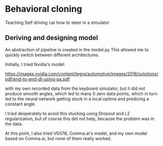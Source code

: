 # Behavioral cloning
Teaching Self driving car how to steer in a simulator

## Deriving and designing model

An abstraction of pipeline is created in the model.py
This allowed me to quickly switch between different architectures.

Initially, I tried Nvidia's model:

https://images.nvidia.com/content/tegra/automotive/images/2016/solutions/pdf/end-to-end-dl-using-px.pdf

with my own recorded data from the keyboard simulator, but it did not produce 
smooth angles, which led to many 0 zero data points, which in turn led to
the neural network getting stuck in a local optima and predicing a constant angle.

I tried desperately to avoid this stucking using Dropout and L2 regularization, but 
of course this did not help, because the problem was in the data.

At this point, I also tried VGG16, Comma.ai's model, and my own model based on Comma.ai,
but none of them really worked.